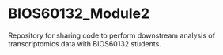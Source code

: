 # BIOS60132_Module2
Repository for sharing code to perform downstream analysis of transcriptomics data with BIOS60132 students.
